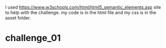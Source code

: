 I used https://www.w3schools.com/html/html5_semantic_elements.asp site to help with the challenge.
my code is in the html file and my css is in the asset folder.
# challenge_01
